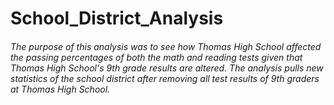 # School_District_Analysis
###### The purpose of this analysis was to see how Thomas High School affected the passing percentages of both the math and reading tests given that Thomas High School's 9th grade results are altered. The analysis pulls new statistics of the school district after removing all test results of 9th graders at Thomas High School.
